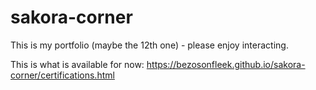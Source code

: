 # sakora-corner

This is my portfolio (maybe the 12th one) - please enjoy interacting.

This is what is available for now:
https://bezosonfleek.github.io/sakora-corner/certifications.html
